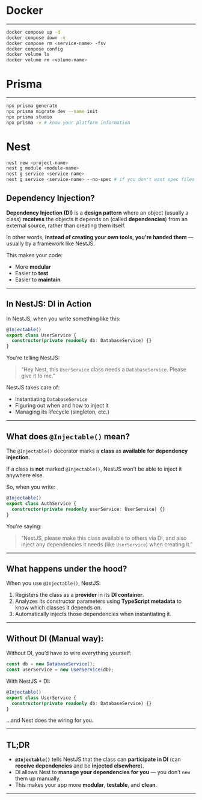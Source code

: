 # Docker

---

```bash
docker compose up -d
docker compose down -v
docker compose rm <service-name> -fsv
docker compose config
docker volume ls
docker volume rm <volume-name>
```

# Prisma

---

```bash
npx prisma generate
npx prisma migrate dev --name init
npx prisma studio
npx prisma -v # know your platform information
```

# Nest

```bash
nest new <project-name>
nest g module <module-name>
nest g service <service-name>
nest g service <service-name> --no-spec # if you don't want spec files
```

## Dependency Injection?

**Dependency Injection (DI)** is a **design pattern** where an object (usually a class) **receives** the objects it depends on (called **dependencies**) from an external source, rather than creating them itself.

In other words, **instead of creating your own tools, you're handed them** — usually by a framework like NestJS.

This makes your code:

* More **modular**
* Easier to **test**
* Easier to **maintain**

---

## In NestJS: DI in Action

In NestJS, when you write something like this:

```ts
@Injectable()
export class UserService {
  constructor(private readonly db: DatabaseService) {}
}
```

You're telling NestJS:

> “Hey Nest, this `UserService` class needs a `DatabaseService`. Please give it to me.”

NestJS takes care of:

* Instantiating `DatabaseService`
* Figuring out when and how to inject it
* Managing its lifecycle (singleton, etc.)

---

## What does `@Injectable()` mean?

The `@Injectable()` decorator marks a **class** as **available for dependency injection**.

If a class is **not** marked `@Injectable()`, NestJS won’t be able to inject it anywhere else.

So, when you write:

```ts
@Injectable()
export class AuthService {
  constructor(private readonly userService: UserService) {}
}
```

You're saying:

> “NestJS, please make this class available to others via DI, and also inject any dependencies it needs (like `UserService`) when creating it.”

---

## What happens under the hood?

When you use `@Injectable()`, NestJS:

1. Registers the class as a **provider** in its **DI container**.
2. Analyzes its constructor parameters using **TypeScript metadata** to know which classes it depends on.
3. Automatically injects those dependencies when instantiating it.

---

## Without DI (Manual way):

Without DI, you’d have to wire everything yourself:

```ts
const db = new DatabaseService();
const userService = new UserService(db);
```

With NestJS + DI:

```ts
@Injectable()
export class UserService {
  constructor(private readonly db: DatabaseService) {}
}
```

…and Nest does the wiring for you.

---

## TL;DR

* **`@Injectable()`** tells NestJS that the class can **participate in DI** (can **receive dependencies** and be **injected elsewhere**).
* DI allows Nest to **manage your dependencies for you** — you don’t `new` them up manually.
* This makes your app more **modular**, **testable**, and **clean**.

---
